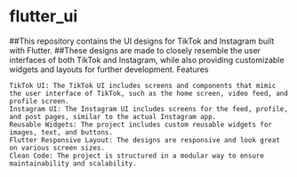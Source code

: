 # flutter_ui

##This repository contains the UI designs for TikTok and Instagram built with Flutter.
##These designs are made to closely resemble the user interfaces of both TikTok and Instagram, while also providing customizable widgets and layouts for further development.
Features

    TikTok UI: The TikTok UI includes screens and components that mimic the user interface of TikTok, such as the home screen, video feed, and profile screen.
    Instagram UI: The Instagram UI includes screens for the feed, profile, and post pages, similar to the actual Instagram app.
    Reusable Widgets: The project includes custom reusable widgets for images, text, and buttons.
    Flutter Responsive Layout: The designs are responsive and look great on various screen sizes.
    Clean Code: The project is structured in a modular way to ensure maintainability and scalability.